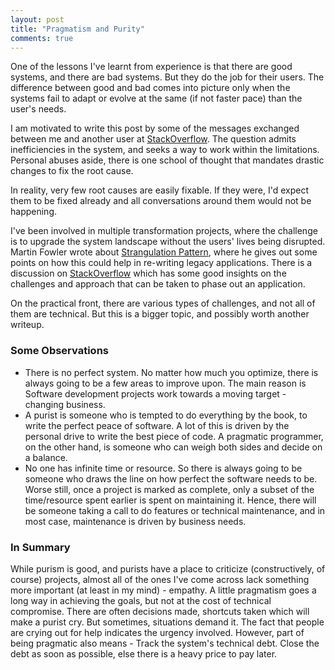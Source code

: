 ```yaml
--- 
layout: post
title: "Pragmatism and Purity"
comments: true
---
```


One of the lessons I've learnt from experience is that there are good systems, and there are bad systems. But they do the job for their users. The difference between good and bad comes into picture only when the systems fail to adapt or evolve at the same (if not faster pace) than the user's needs.

I am motivated to write this post by some of the messages exchanged between me and another user at [StackOverflow](http://stackoverflow.com/questions/14374075/timeout-connecting-to-sql-server-express-2012#comment20060455_14374075). The question admits inefficiencies in the system, and seeks a way to work within the limitations. Personal abuses aside, there is one school of thought that mandates drastic changes to fix the root cause. 

In reality, very few root causes are easily fixable. If they were, I'd expect them to be fixed already and all conversations around them would not be happening.

I've been involved in multiple transformation projects, where the challenge is to upgrade the system landscape without the users' lives being disrupted. Martin Fowler wrote about [Strangulation Pattern](http://martinfowler.com/bliki/StranglerApplication.html), where he gives out some points on how this could help in re-writing legacy applications. There is a discussion on [StackOverflow](http://stackoverflow.com/questions/1118804/application-strangler-pattern-experiences-thoughts) which has some good insights on the challenges and approach that can be taken to phase out an application.

On the practical front, there are various types of challenges, and not all of them are technical. But this is a bigger topic, and possibly worth another writeup.

### Some Observations 
* There is no perfect system. No matter how much you optimize, there is always going to be a few areas to improve upon. The main reason is Software development projects work towards a moving target - changing business.
* A purist is someone who is tempted to do everything by the book, to write the perfect peace of software. A lot of this is driven by the personal drive to write the best piece of code. A pragmatic programmer, on the other hand, is someone who can weigh both sides and decide on a balance. 
* No one has infinite time or resource. So there is always going to be someone who draws the line on how perfect the software needs to be. Worse still, once a project is marked as complete, only a subset of the time/resource spent earlier is spent on maintaining it. Hence, there will be someone taking a call to do features or technical maintenance, and in most case, maintenance is driven by business needs.

### In Summary
While purism is good, and purists have a place to criticize (constructively, of course) projects, almost all of the ones I've come across lack something more important (at least in my mind) - empathy. A little pragmatism goes a long way in achieving the goals, but not at the cost of technical compromise. There are often decisions made, shortcuts taken which will make a purist cry. But sometimes, situations demand it. The fact that people are crying out for help indicates the urgency involved. However, part of being pragmatic also means - Track the system's technical debt. Close the debt as soon as possible, else there is a heavy price to pay later.